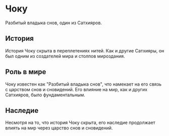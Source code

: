 # Чоку

Разбитый владыка снов, один из Сатхияров.

## История

История Чоку скрыта в переплетениях нитей. Как и другие Сатхияры, он был одним из создателей мира и столпов мироздания.

## Роль в мире

Чоку известен как "Разбитый владыка снов", что намекает на его связь с царством снов и сновидений. Его влияние на мир, как и других Сатхияров, было фундаментальным.

## Наследие

Несмотря на то, что история Чоку скрыта, его наследие продолжает влиять на мир через царство снов и сновидений. 